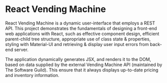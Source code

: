 # React Vending Machine

React Vending Machine is a dynamic user-interface that employs a REST API. This project demonstrates the fundamentals of designing a front-end web applications with React, such as effective component design, efficient parent-child tree structure, appropriate use of  class state & properties, styling with Material-UI and retrieving & display user input errors from back-end server.

The application dynamically generates JSX, and renders it to the DOM, based on data supplied by the external Vending Machine API (maintained by The Software Guild). This ensure that it always displays up-to-date pricing and inventory information.
